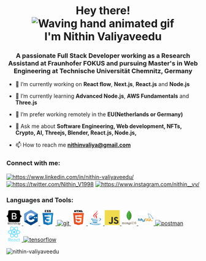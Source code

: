 <h1 align="center">Hey there! <img src="https://raw.githubusercontent.com/nixin72/nixin72/master/wave.gif" 
         alt="Waving hand animated gif"
         height="45"
         width="45" /><br/>
         I'm Nithin Valiyaveedu</h1>
<h3 align="center">
         A passionate Full Stack Developer working as a Research Assistand at Fraunhofer FOKUS and pursuing Master's in Web Engineering at Technische Universität Chemnitz, Germany
</h3>

- 🔭 I’m currently working on  **React flow**, **Next.js**, **React.js** and **Node.js** 

- 🌱 I’m currently learning **Advanced Node.js**, **AWS Fundamentals** and  **Three.js**

- 👯 I’m prefer working remotely in the **EU(Netherlands or Germany)** 

- 💬 Ask me about **Software Engineering, Web development, NFTs, Crypto, AI, Threejs, Blender, React.js, Node.js,**

- 📫 How to reach me **nithinvaliya@gmail.com**

<h3 align="left">Connect with me:</h3>
<p align="left">
<a href="https://www.linkedin.com/in/nithin-valiyaveedu/" target="blank"><img align="center" src="https://raw.githubusercontent.com/rahuldkjain/github-profile-readme-generator/master/src/images/icons/Social/linked-in-alt.svg" alt="https://www.linkedin.com/in/nithin-valiyaveedu/" height="30" width="40" /></a>
<a href="https://twitter.com/Nithin_V1998" target="blank"><img align="center" src="https://github.com/johan/svg-cleanups/blob/master/logos/twitter.svg" alt="https://twitter.com/Nithin_V1998" height="30" width="40" /></a>
<a href="https://www.instagram.com/nithin__vv/" target="blank"><img align="center" src="https://upload.wikimedia.org/wikipedia/commons/e/e7/Instagram_logo_2016.svg" alt="https://www.instagram.com/nithin__vv/" height="50" width="50" /></a>
</p>

<h3 align="left">Languages and Tools:</h3>
<p align="left"> <a href="https://getbootstrap.com" target="_blank"> <img src="https://raw.githubusercontent.com/devicons/devicon/master/icons/bootstrap/bootstrap-plain-wordmark.svg" alt="bootstrap" width="40" height="40"/> </a> <a href="https://www.w3schools.com/cpp/" target="_blank"> <img src="https://raw.githubusercontent.com/devicons/devicon/master/icons/cplusplus/cplusplus-original.svg" alt="cplusplus" width="40" height="40"/> </a> <a href="https://www.w3schools.com/css/" target="_blank"> <img src="https://raw.githubusercontent.com/devicons/devicon/master/icons/css3/css3-original-wordmark.svg" alt="css3" width="40" height="40"/> </a> <a href="https://git-scm.com/" target="_blank"> <img src="https://www.vectorlogo.zone/logos/git-scm/git-scm-icon.svg" alt="git" width="40" height="40"/> </a> <a href="https://www.w3.org/html/" target="_blank"> <img src="https://raw.githubusercontent.com/devicons/devicon/master/icons/html5/html5-original-wordmark.svg" alt="html5" width="40" height="40"/> </a> <a href="https://www.java.com" target="_blank"> <img src="https://raw.githubusercontent.com/devicons/devicon/master/icons/java/java-original.svg" alt="java" width="40" height="40"/> </a> <a href="https://developer.mozilla.org/en-US/docs/Web/JavaScript" target="_blank"> <img src="https://raw.githubusercontent.com/devicons/devicon/master/icons/javascript/javascript-original.svg" alt="javascript" width="40" height="40"/> </a> <a href="https://www.mongodb.com/" target="_blank"> <img src="https://raw.githubusercontent.com/devicons/devicon/master/icons/mongodb/mongodb-original-wordmark.svg" alt="mongodb" width="40" height="40"/> </a> <a href="https://www.mysql.com/" target="_blank"> <img src="https://raw.githubusercontent.com/devicons/devicon/master/icons/mysql/mysql-original-wordmark.svg" alt="mysql" width="40" height="40"/> </a> <a href="https://postman.com" target="_blank"> <img src="https://www.vectorlogo.zone/logos/getpostman/getpostman-icon.svg" alt="postman" width="40" height="40"/> </a> <a href="https://reactjs.org/" target="_blank"> <img src="https://raw.githubusercontent.com/devicons/devicon/master/icons/react/react-original-wordmark.svg" alt="react" width="40" height="40"/> </a> <a href="https://www.tensorflow.org" target="_blank"> <img src="https://www.vectorlogo.zone/logos/tensorflow/tensorflow-icon.svg" alt="tensorflow" width="40" height="40"/> </a> </p>

<p><img align="left" src="https://github-readme-stats.vercel.app/api/top-langs?username=nithin-valiyaveedu&show_icons=true&locale=en&layout=compact" alt="nithin-valiyaveedu" /></p>

